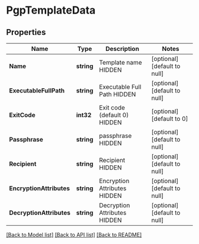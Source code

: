 # PgpTemplateData

## Properties
Name | Type | Description | Notes
------------ | ------------- | ------------- | -------------
**Name** | **string** | Template name HIDDEN | [optional] [default to null]
**ExecutableFullPath** | **string** | Executable Full Path HIDDEN | [optional] [default to null]
**ExitCode** | **int32** | Exit code (default 0) HIDDEN | [optional] [default to 0]
**Passphrase** | **string** | passphrase HIDDEN | [optional] [default to null]
**Recipient** | **string** | Recipient HIDDEN | [optional] [default to null]
**EncryptionAttributes** | **string** | Encryption Attributes HIDDEN | [optional] [default to null]
**DecryptionAttributes** | **string** | Decryption Attributes HIDDEN | [optional] [default to null]

[[Back to Model list]](../README.md#documentation-for-models) [[Back to API list]](../README.md#documentation-for-api-endpoints) [[Back to README]](../README.md)

